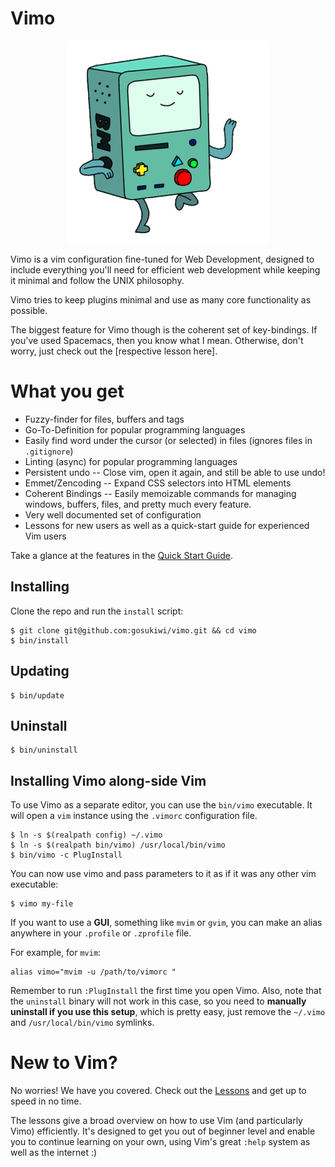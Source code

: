 # Vimo

<p align="center">
  <img src="img/logo.gif">
</p>

Vimo is a vim configuration fine-tuned for Web Development, designed to include
everything you'll need for efficient web development while keeping it minimal
and follow the UNIX philosophy.

Vimo tries to keep plugins minimal and use as many core functionality as
possible.

The biggest feature for Vimo though is the coherent set of key-bindings. If
you've used Spacemacs, then you know what I mean. Otherwise, don't worry, just
check out the [respective lesson here].

# What you get

* Fuzzy-finder for files, buffers and tags
* Go-To-Definition for popular programming languages
* Easily find word under the cursor (or selected) in files (ignores files in `.gitignore`)
* Linting (async) for popular programming languages
* Persistent undo -- Close vim, open it again, and still be able to use undo!
* Emmet/Zencoding -- Expand CSS selectors into HTML elements
* Coherent Bindings -- Easily memoizable commands for managing windows, buffers,
  files, and pretty much every feature.
* Very well documented set of configuration
* Lessons for new users as well as a quick-start guide for experienced Vim users

Take a glance at the features in the [Quick Start Guide](doc/quick-start-guide.md).

## Installing
Clone the repo and run the `install` script:

    $ git clone git@github.com:gosukiwi/vimo.git && cd vimo
    $ bin/install

## Updating

    $ bin/update

## Uninstall

    $ bin/uninstall

## Installing Vimo along-side Vim
To use Vimo as a separate editor, you can use the `bin/vimo` executable. It will
open a `vim` instance using the `.vimorc` configuration file.

    $ ln -s $(realpath config) ~/.vimo
    $ ln -s $(realpath bin/vimo) /usr/local/bin/vimo
    $ bin/vimo -c PlugInstall

You can now use vimo and pass parameters to it as if it was any other vim
executable:

    $ vimo my-file

If you want to use a __GUI__, something like `mvim` or `gvim`, you can make an
alias anywhere in your `.profile` or `.zprofile` file. 

For example, for `mvim`:

    alias vimo="mvim -u /path/to/vimorc "

Remember to run `:PlugInstall` the first time you open Vimo. Also, note that the
`uninstall` binary will not work in this case, so you need to __manually
uninstall if you use this setup__, which is pretty easy, just remove the
`~/.vimo` and `/usr/local/bin/vimo` symlinks.

# New to Vim?
No worries! We have you covered. Check out the [Lessons](lessons/) and get up to
speed in no time.

The lessons give a broad overview on how to use Vim (and particularly Vimo)
efficiently. It's designed to get you out of beginner level and enable you to
continue learning on your own, using Vim's great `:help` system as well as the
internet :) 
